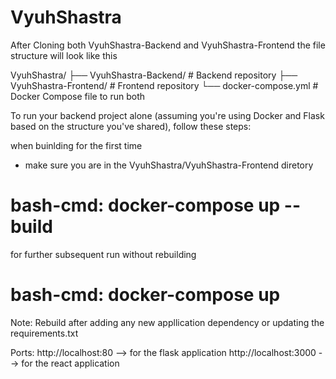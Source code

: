 # VyuhShastra 


After Cloning both VyuhShastra-Backend and VyuhShastra-Frontend the file structure will look like this

VyuhShastra/
├── VyuhShastra-Backend/ # Backend repository 
├── VyuhShastra-Frontend/ # Frontend repository └── docker-compose.yml # Docker Compose file to run both


To run your backend project alone (assuming you're using Docker and Flask based on the structure you've shared), follow these steps:

when buinlding for the first time
* make sure you are in the  VyuhShastra/VyuhShastra-Frontend diretory

# bash-cmd: docker-compose up --build

for further subsequent run without rebuilding
# bash-cmd: docker-compose up

Note: Rebuild after adding any new appllication dependency or updating the requirements.txt


Ports:
http://localhost:80 --> for the flask application
http://localhost:3000 --> for the react application


